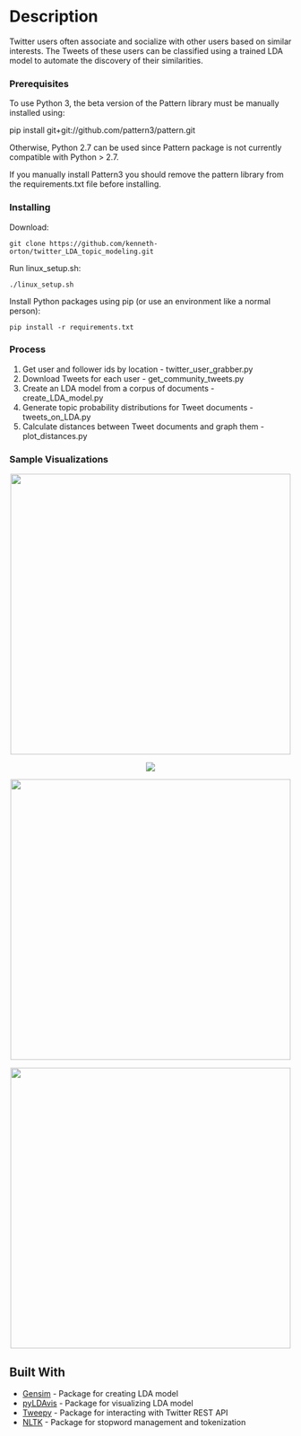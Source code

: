 # Description
Twitter users often associate and socialize with other users based on similar interests. The Tweets of these users can be classified using a trained LDA model to automate the discovery of their similarities. 

### Prerequisites

To use Python 3, the beta version of the Pattern library must be manually installed using:

pip install git+git://github.com/pattern3/pattern.git

Otherwise, Python 2.7 can be used since Pattern package is not currently compatible with Python > 2.7.

If you manually install Pattern3 you should remove the pattern library from the requirements.txt file 
before installing.

### Installing

Download:

```
git clone https://github.com/kenneth-orton/twitter_LDA_topic_modeling.git
```

Run linux_setup.sh:

```
./linux_setup.sh
```

Install Python packages using pip (or use an environment like a normal person): 

```
pip install -r requirements.txt
```

### Process

1. Get user and follower ids by location - twitter_user_grabber.py
2. Download Tweets for each user - get_community_tweets.py
2. Create an LDA model from a corpus of documents - create_LDA_model.py
3. Generate topic probability distributions for Tweet documents - tweets_on_LDA.py
4. Calculate distances between Tweet documents and graph them - plot_distances.py

### Sample Visualizations

<p align="center">
  <img src="/img/user_x_distribution.png" width="500"/>
</p>

<p align="center">
  <img src="/img/user_x_lda_vis.png"/>
</p>

<p align="center">
  <img src="/img/user_internal_external.png" width="500"/>
</p>

<p align="center">
  <img src="/img/community_median_internal_external.png" width="500"/>
</p>

## Built With

* [Gensim](https://radimrehurek.com/gensim/) - Package for creating LDA model
* [pyLDAvis](https://github.com/bmabey/pyLDAvis) - Package for visualizing LDA model
* [Tweepy](http://www.tweepy.org/) - Package for interacting with Twitter REST API
* [NLTK](http://www.nltk.org/) - Package for stopword management and tokenization
